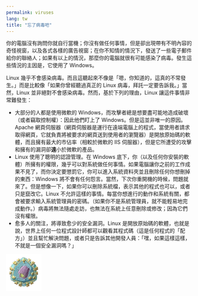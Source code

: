```yaml
---
permalink: viruses
lang: tw
title: "忘了病毒吧"
---
```


你的電腦沒有詢問你就自行當機；你沒有做任何事情，但是卻出現帶有不明內容的奇怪視窗，以及各式各樣的廣告視窗；在你不知情的情況下，發送了一些電子郵件給你的聯絡人；如果有以上的情況，那麼你的電腦就很有可能感染了病毒。發生這些情況的主因是，它使用了 Windows。

Linux 幾乎不會感染病毒。而且這聽起來不像是「嗯，你知道的，這真的不常發生。」而是比較像「如果你曾經聽過真正的 Linux 病毒，拜託一定要告訴我。」當然，Linux 並非絕對不會感染病毒。然而，基於下列的理由，Linux 讓這件事情非常難發生：

<ul>

<li>大部分的人都是使用微軟的 Windows，而攻擊者總是想要盡可能地造成破壞（或者竊取控制權）：因此他們盯上了 Windows。但是這並非唯一的原因。Apache 網頁伺服器（網頁伺服器是運行在遠端電腦上的程式，當使用者請求取得網頁，它就負責將被要求的網頁送到使用者的瀏覽器）是開放原始碼的軟體，而且擁有最大的市佔率（相較於微軟的 IIS 伺服器），但是它所遭受的攻擊和擁有的漏洞卻<b>遠</b>小於微軟的產品。</li>

<li>Linux 使用了聰明的認證管理。在 Windows 底下，你（以及任何你安裝的軟體）所擁有的權限，幾乎可以對系統做任何事情。如果電腦讓你之前的工作成果不見了，而你決定要懲罰它，你可以進入系統資料夾並且刪除任何你想刪掉的東西：Windows 將不會有任何怨言。當然，下次你重開機的時候，問題就來了。但是想像一下，如果你可以刪除系統檔，表示其他的程式也可以，或者只是竄改它。Linux 不允許這樣的事情。每當你想進行的動作和系統有關，都會被要求輸入系統管理員的密碼。（如果你不是系統管理員，就不能輕易地完成動作。）病毒將無法隨處走訪，也無法在系統上任意刪除或修改；因為它們沒有權限。</li>

<li>愈多人的關注，將導致愈少的安全漏洞。Linux 是開放原始碼的軟體，也就是說，世界上任何一位程式設計師都可以觀看其程式碼（這是任何程式的「配方」）並且幫忙解決問題，或者只是告訴其他開發人員：「嘿，如果這樣這樣，不就是一個安全漏洞嗎？」</li>

</ul>

<img src="/img/viruses_thumb.png" />




 
